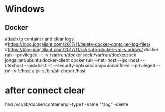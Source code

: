 # Windows 


## Docker 
attach to container and clear logs 
#https://blog.jongallant.com/2017/11/delete-docker-container-log-files/
#https://blog.jongallant.com/2017/11/ssh-into-docker-vm-windows/
docker run --privileged -it -v /var/run/docker.sock:/var/run/docker.sock jongallant/ubuntu-docker-client 
docker run --net=host --ipc=host --uts=host --pid=host -it --security-opt=seccomp=unconfined --privileged --rm -v /:/host alpine /bin/sh
chroot /host
# after connect clear
find /var/lib/docker/containers/ -type f -name "*.log" -delete